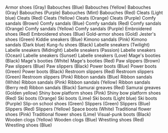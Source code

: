 Armor shoes (Gray)
Babouches (Blue)
Babouches (Yellow)
Babouches (Gray)
Babouches (Purple)
Babouches (Mint)
Babouches (Red)
Cleats (Light blue)
Cleats (Red)
Cleats (Yellow)
Cleats (Orange)
Cleats (Purple)
Comfy sandals (Brown)
Comfy sandals (Blue)
Comfy sandals (Red)
Comfy sandals (Orange)
Comfy sandals (Yellow)
Comfy sandals (Purple)
Embroidered shoes (Red)
Embroidered shoes (Blue)
Gold-armor shoes (Gold)
Jester's shoes (Green)
Kiddie sneakers (Blue)
Kimono sandals (Pink)
Kimono sandals (Dark blue)
Kung-fu shoes (Black)
Labelle sneakers (Twilight)
Labelle sneakers (Midnight)
Labelle sneakers (Passion)
Labelle sneakers (Ocean)
Labelle sneakers (Sunset)
Labelle sneakers (Love)
Mage's booties (Black)
Mage's booties (White)
Mage's booties (Red)
Paw slippers (Brown)
Paw slippers (Blue)
Paw slippers (Black)
Power boots (Blue)
Power boots (Green)
Power boots (Black)
Restroom slippers (Red)
Restroom slippers (Green)
Restroom slippers (Pink)
Ribbon sandals (Blue)
Ribbon sandals (White)
Ribbon sandals (Pink)
Ribbon sandals (Yellow)
Ribbon sandals (Berry red)
Ribbon sandals (Black)
Samurai greaves (Red)
Samurai greaves (Golden yellow)
Shiny bow platform shoes (Pink)
Shiny bow platform shoes (Red)
Ski boots (Orange)
Ski boots (Lime)
Ski boots (Light blue)
Ski boots (Purple)
Slip-on school shoes (Green)
Slippers (Green)
Slippers (Blue)
Slippers (Red)
Slippers (Yellow)
Space boots (White)
Traditional flower shoes (Pink)
Traditional flower shoes (Lime)
Visual-punk boots (Black)
Wooden clogs (Yellow)
Wooden clogs (Blue)
Wrestling shoes (Red)
Wrestling shoes (Blue)
